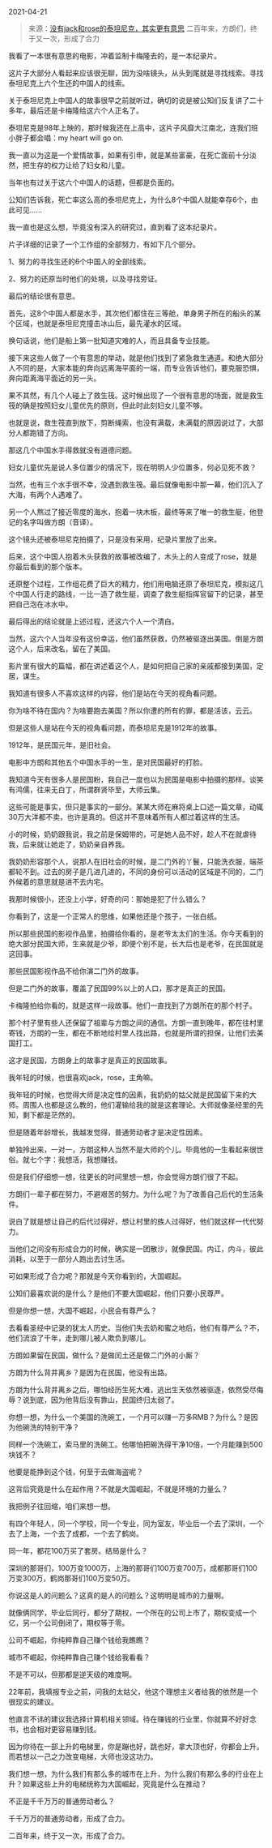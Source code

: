 2021-04-21

> 来源：[没有jack和rose的泰坦尼克，其实更有意思](http://mp.weixin.qq.com/s?__biz=MzU0MjYwNDU2Mw==&mid=2247498225&idx=1&sn=4d8a43a1fb59d60549c76ceb76bd1f1c&chksm=fb1a958dcc6d1c9ba16efce3d4bc6d0a9b42ddf931cd9577a83603a67c4bb574fa794ddba370&scene=27#wechat_redirect)
> 二百年来，方朗们，终于又一次，形成了合力

我看了一本很有意思的电影，冲着监制卡梅隆去的，是一本纪录片。  

  

这片子大部分人看起来应该很无聊，因为没啥镜头，从头到尾就是寻找线索。寻找泰坦尼克上六个生还的中国人的线索。

  

关于泰坦尼克上中国人的故事很早之前就听过，确切的说是被公知们反复讲了二十多年，最后还是卡梅隆给这六个人正名了。

  

泰坦尼克是98年上映的，那时候我还在上高中，这片子风靡大江南北，连我们班小胖子都会唱：my heart will go on.

  

我一直以为这是一个爱情故事，如果有引申，就是某些富豪，在死亡面前十分淡然，把生存的权力让给了妇女和儿童。

  

当年也有过关于这六个中国人的话题，但都是负面的。  

  

公知们告诉我，死亡率这么高的泰坦尼克上，为什么8个中国人就能幸存6个，由此可见......

  

我一直也是这么想，毕竟没有深入的研究过，直到看了这本纪录片。  

  

片子详细的记录了一个工作组的全部努力，有如下几个部分。  

  

1、努力的寻找生还的6个中国人的全部线索。

2、努力的还原当时他们的处境，以及寻找旁证。

  

最后的结论很有意思。  

  

首先，这8个中国人都是水手，其次他们都住在三等舱，单身男子所在的船头的某个区域，也就是泰坦尼克撞击冰山后，最先灌水的区域。  

  

换句话说，他们是船上第一批知道灾难的人，而且具备专业技能。

  

接下来这些人做了一个有意思的举动，就是他们找到了紧急救生通道。和绝大部分人不同的是，大家本能的奔向远离海平面的一端，而专业告诉他们，要克服恐惧，奔向距离海平面近的另一头。  

  

果不其然，有几个人碰上了救生筏。这时候出现了一个很有意思的场面，就是救生筏的确是按照妇女儿童优先的原则，但此时此刻妇女儿童不够。

  

也就是说，救生筏直到放下，剪断绳索，也没有满载，未满载的原因说过了，大部分人都跑错了方向。

  

那这几个中国水手得救就没有道德问题。

  

妇女儿童优先是说人多位置少的情况下，现在明明人少位置多，何必见死不救？  

  

当然，也有三个水手很不幸，没遇到救生筏。最后就像电影中那一幕，他们沉入了大海，有两个人遇难了。  

  

另一个人熬过了接近零度的海水，抱着一块木板，最终等来了唯一的救生艇，他登记的名字叫做方朗（音译）。

  

这个镜头还被泰坦尼克拍摄了，只是没有采用，纪录片里放了出来。  

  

后来，这个中国人抱着木头获救的故事被改编了，木头上的人变成了rose，就是你最后看到的那个版本。

  

还原整个过程，工作组花费了巨大的精力，他们用电脑还原了泰坦尼克，模拟这几个中国人行走的路线，一比一造了救生艇，调查了救生艇指挥官留下的记录，甚至把自己泡在冰水中。  

  

最后得出的结论就是上述过程，还这六个人一个清白。

  

当然，这六个人当年没有这份幸运，他们虽然获救，仍然被驱逐出美国。倒是方朗这个人，后来改名，留在了美国。  

  

影片里有很大的篇幅，都在讲述着这个人，是如何把自己家的亲戚都接到美国，定居，谋生。  

  

我知道有很多人不喜欢这样的内容，他们是站在今天的视角看问题。

  

你为啥不待在国内？为啥要跑去美国？所以你遭的所有的罪，都是活该，云云。

  

但是这些人是站在今天的视角看问题，而泰坦尼克是1912年的故事。

  

1912年，是民国元年，是旧社会。

  

电影中方朗和其他五个中国水手的一生，是对民国最好的打脸。

  

我知道今天有很多人是民国粉，我自己一度也以为民国是电影中拍摄的那样。谈笑有鸿儒，往来无白丁，所谓群贤毕至，大师云集。

  

这些可能是事实，但只是事实的一部分。某某大师在麻将桌上口述一篇文章，动辄30万大洋都不卖，也许是真的。但这并不意味着所有人都过着这样的生活。

  

小的时候，奶奶跟我说，我之前是保姆带的，可是她人品不好，趁人不在就虐待我，后来就让她走了，奶奶亲自养我。  

  

我奶奶形容那个人，说那人在旧社会的时候，是二门外的丫鬟，只能洗衣服，端茶都轮不到。过去的房子是几进几进的，不同的身份可以活动的区域是不同的，二门外候着的意思就是进不去内宅。  

  

我那时候很小，还没上小学，好奇的问：那她是犯了什么错么？  

  

你看到了，这是一个正常人的思维，如果他还是个孩子，一张白纸。  

  

所以那些民国的影视作品里，拍摄给你看的，是老爷太太们的生活。你今天看到的绝大部分民国大师，生来就是少爷，即便个别不是，长大后也是老爷，在民国就是这回事。

  

那些民国影视作品不给你演二门外的故事。  

  

但是二门外的故事，覆盖了民国99%以上的人口，那才是真正的民国。  

  

卡梅隆拍给你看的，就是这样一段故事。他们一直找到了方朗所在的那个村子。  

  

那个村子里有些人还保留了祖辈与方朗之间的通信。方朗一直到晚年，都在往村里寄钱，方朗的一生，都在不断地给村里人找出路，也就是所谓的担保，让他们去美国打工。  

  

这才是民国，方朗身上的故事才是真正的民国故事。

  

我年轻的时候，也很喜欢jack，rose，主角嘛。  

  

我年轻的时候，也觉得大师是决定性的因素，我奶奶的姑父就是民国留下来的大师。周围人也都是这么教的，他们灌输给我的就是这套理论。大师就像圣经里的先知，剩下都是茫然的。

  

但是随着年龄增长，我越发觉得，普通劳动者才是决定性因素。  

  

单独拎出来，一对一，方朗这种人当然不是大师的个儿。毕竟他的一生看起来很世俗。就七个字：我想活，我想赚钱。

  

但是我们仔细想一想，往更长的时间里想一想，你会觉得方朗们很了不起。  

  

方朗们一辈子都在努力，不避艰苦的努力。为什么呢？为了改善自己后代的生活条件。  

  

说白了就是想让自己的后代过得好，想让村里的族人过得好，他们就这样一代代努力。  

  

当他们之间没有形成合力的时候，确实是一团散沙，就像民国。内讧，内斗，彼此消耗，以至于一部分人跑出去讨生活。  

  

可如果形成了合力呢？那就是今天你看到的，大国崛起。

  

公知们最喜欢说的是什么？是他们不要大国崛起，他们只要小民尊严。  

  

但是你想一想，大国不崛起，小民会有尊严么？  

  

去看看圣经中记录的犹太人历史。当他们失去奶和蜜之地后，他们有尊严么？不，他们流浪了千年，走到哪儿被人欺负到哪儿。

  

方朗如果留在民国，做什么？是做闰土还是做二门外的小厮？  

  

方朗为什么背井离乡？是因为在民国，他没有出路。  

  

方朗为什么背井离乡之后，哪怕经历生死大难，逃出生天依然被驱逐，依然受尽侮辱？说到底，因为他背后没有靠山，民国终归太弱了。

  

你想一想，为什么一个美国的洗碗工，一个月可以赚一万多RMB？为什么？是因为他碗洗的特别干净？

  

同样一个洗碗工，索马里的洗碗工。他哪怕把碗洗得干净10倍，一个月能赚到500块钱不？  

  

他要是能挣到这个钱，何至于去做海盗呢？

  

这背后究竟是什么在起作用？不就是大国崛起，不就是环境的力量么？  

  

我把例子往回缩，咱们来想一想。

  

有四个年轻人，同一个学校，同一个专业，同为室友，毕业后一个去了深圳，一个去了上海，一个去了成都，一个去了鹤岗。

  

同一年，都花100万买了套房。结局是什么？

  

深圳的那哥们，100万变1000万，上海的那哥们100万变700万，成都那哥们100万变300万，鹤岗那哥们100万变50万。

  

你说这是人的问题么？这真的是人的问题么？这明明是城市的力量啊。

  

就像俩同学，毕业后同行，都分了期权，一个所在的公司上市了，期权变成一个亿，另一个公司倒闭了，期权等于零。  

  

公司不崛起，你纯粹靠自己赚个钱给我瞧瞧？

城市不崛起，你纯粹靠自己赚个钱给我看看？  

  

不是不可以，但那都是逆天级的难度啊。

  

22年前，我填报专业之前，问我的太姑父，他这个理想主义者给我的依然是一个很现实的建议。

  

他直言不讳的建议我选择计算机相关领域。待在赚钱的行业里，你就算不好好念书，也会相对更容易赚到钱。  

  

因为你待在一部上升的电梯里，你是蹦也好，跳也好，拿大顶也好，你都会上升。而若想以一己之力改变电梯，大师也没这功力。

  

我们想一想，为什么我们有那么多的城市在上升，为什么我们有那么多的行业在上升？如果这些上升的电梯统称为大国崛起，究竟是什么在推动？  

  

不正是千千万万的普通劳动者么？  

  

千千万万的普通劳动者，形成了合力。

  

二百年来，终于又一次，形成了合力。


